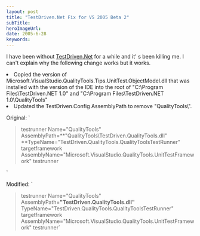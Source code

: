 ```yaml
---
layout: post 
title: "TestDriven.Net Fix for VS 2005 Beta 2"
subTitle: 
heroImageUrl: 
date: 2005-6-28
keywords: 
---
```


I have been without [TestDriven.Net](http://www.testdriven.net/) for a while and it' s been killing me. I can't explain why the following change works but it works.

<LI>Copied the version of Microsoft.VisualStudio.QualityTools.Tips.UnitTest.ObjectModel.dll that was installed with the version of the IDE into the root of "C:\Program Files\TestDriven.NET 1.0" and "C:\Program Files\TestDriven.NET 1.0\QualityTools" 
<LI>Updated the TestDriven.Config AssemblyPath to remove "QualityTools\". 

Original:
`

> testrunner Name="QualityTools" AssemblyPath=**"QualityTools\TestDriven.QualityTools.dll" **TypeName="TestDriven.QualityTools.QualityToolsTestRunner"
> targetframework AssemblyName="Microsoft.VisualStudio.QualityTools.UnitTestFramework"
> testrunner

`

Modified:
`

> testrunner Name="QualityTools" AssemblyPath=**"TestDriven.QualityTools.dll"** TypeName="TestDriven.QualityTools.QualityToolsTestRunner"
> targetframework AssemblyName="Microsoft.VisualStudio.QualityTools.UnitTestFramework"
> testrunner`</LI>